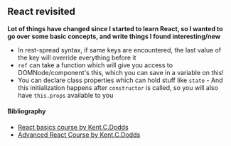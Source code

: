 ## React revisited

**Lot of things have changed since I started to learn React, so I wanted to go over some basic concepts, and write things I found interesting/new**

* In rest-spread syntax, if same keys are encountered, the last value of the key will override everything before it
* `ref` can take a function which will give you access to DOMNode/component's this, which you can save in a variable on this!
* You can declare class properties which can hold stuff like `state` - And this initialization happens after `constructor` is called, so you will also have `this.props` available to you

#### Bibliography

* [React basics course by Kent.C.Dodds](https://egghead.io/courses/the-beginner-s-guide-to-reactjs)
* [Advanced React Course by Kent.C.Dodds](https://egghead.io/courses/advanced-react-component-patterns)
